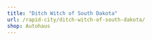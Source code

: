 ```yaml
---
title: "Ditch Witch of South Dakota"
url: /rapid-city/ditch-witch-of-south-dakota/
shop: Autohaus
---
```

